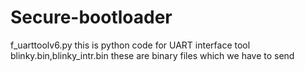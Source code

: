 # Secure-bootloader
f_uarttoolv6.py this is python code for UART interface tool
blinky.bin,blinky_intr.bin these are binary files which we have to send
